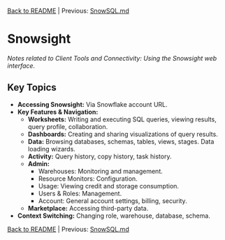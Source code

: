 [Back to README](../README.md) | Previous: [SnowSQL.md](SnowSQL.md)

# Snowsight

*Notes related to Client Tools and Connectivity: Using the Snowsight web interface.*

## Key Topics
*   **Accessing Snowsight:** Via Snowflake account URL.
*   **Key Features & Navigation:**
    *   **Worksheets:** Writing and executing SQL queries, viewing results, query profile, collaboration.
    *   **Dashboards:** Creating and sharing visualizations of query results.
    *   **Data:** Browsing databases, schemas, tables, views, stages. Data loading wizards.
    *   **Activity:** Query history, copy history, task history.
    *   **Admin:**
        *   Warehouses: Monitoring and management.
        *   Resource Monitors: Configuration.
        *   Usage: Viewing credit and storage consumption.
        *   Users & Roles: Management.
        *   Account: General account settings, billing, security.
    *   **Marketplace:** Accessing third-party data.
*   **Context Switching:** Changing role, warehouse, database, schema.


[Back to README](../README.md) | Previous: [SnowSQL.md](SnowSQL.md)
